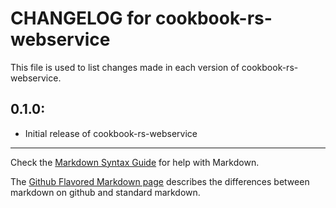 # CHANGELOG for cookbook-rs-webservice

This file is used to list changes made in each version of cookbook-rs-webservice.

## 0.1.0:

* Initial release of cookbook-rs-webservice

- - - 
Check the [Markdown Syntax Guide](http://daringfireball.net/projects/markdown/syntax) for help with Markdown.

The [Github Flavored Markdown page](http://github.github.com/github-flavored-markdown/) describes the differences between markdown on github and standard markdown.
